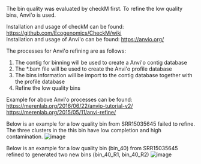 The bin quality was evaluated by checkM first. To refine the low quality bins, Anvi'o is used.

  Installation and usage of checkM can be found: https://github.com/Ecogenomics/CheckM/wiki  
  Installation and usage of Anvi'o can be found: https://anvio.org/

The processes for Anvi'o refining are as follows:

1. The contig for binning will be used to create a Anvi'o contig database
2. The *.bam file will be used to create the Anvi'o profile database
3. The bins information will be import to the contig database together with the profile database
4. Refine the low quality bins

Example for above Anvi'o processes can be found:  
  https://merenlab.org/2016/06/22/anvio-tutorial-v2/    
  https://merenlab.org/2015/05/11/anvi-refine/

Below is an example for a low quality bin from SRR15035645 failed to refine. The three clusters in the this bin have low completion and high contamination.
![image](https://github.com/danghongyu/Workflow_for_genome_resolved_analysis/assets/77089121/62e7859f-2da9-4a0a-88b4-b52d7ebf5b2d)

Below is an example for a low quality bin (bin_40) from SRR15035645 refined to generated two new bins (bin_40_R1, bin_40_R2)
![image](https://github.com/danghongyu/Workflow_for_genome_resolved_analysis/assets/77089121/d17e8d0b-8af9-4648-9866-32298eb24fca)

